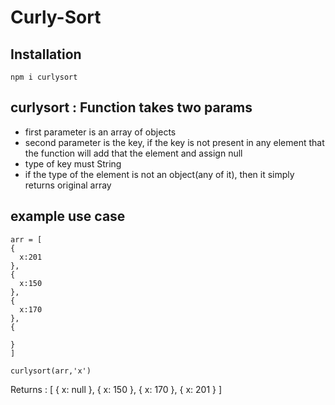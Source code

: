 # Curly-Sort

## Installation
```
npm i curlysort
```

## curlysort : Function takes two params
- first parameter is an array of objects
- second parameter is the key, if the key is not present in any element that the function will add that the element and assign null 
- type of key must String
- if the type of the element is not an object(any of it), then it simply returns original array

## example use case
```
arr = [
{
  x:201
},
{
  x:150
},
{
  x:170
},
{

}
]

curlysort(arr,'x')
```
Returns : [ { x: null }, { x: 150 }, { x: 170 }, { x: 201 } ]
